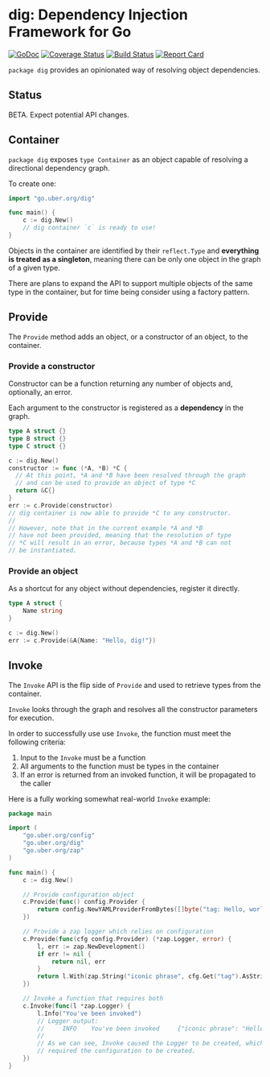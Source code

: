 # dig: Dependency Injection Framework for Go

[![GoDoc][doc-img]][doc]
[![Coverage Status][cov-img]][cov]
[![Build Status][ci-img]][ci]
[![Report Card][report-card-img]][report-card]

`package dig` provides an opinionated way of resolving object dependencies.

## Status

BETA. Expect potential API changes.

## Container

`package dig` exposes `type Container` as an object capable of resolving a
directional dependency graph.

To create one:
```go
import "go.uber.org/dig"

func main() {
	c := dig.New()
	// dig container `c` is ready to use!
}
```

Objects in the container are identified by their `reflect.Type` and **everything
is treated as a singleton**, meaning there can be only one object in the graph
of a given type.

There are plans to expand the API to support multiple objects of the same type
in the container, but for time being consider using a factory pattern.

## Provide

The `Provide` method adds an object, or a constructor of an object, to the container.

### Provide a constructor

Constructor can be a function returning any number of objects and, optionally,
an error.

Each argument to the constructor is registered as a **dependency** in the graph.

```go
type A struct {}
type B struct {}
type C struct {}

c := dig.New()
constructor := func (*A, *B) *C {
  // At this point, *A and *B have been resolved through the graph
  // and can be used to provide an object of type *C
  return &C{}
}
err := c.Provide(constructor)
// dig container is now able to provide *C to any constructor.
//
// However, note that in the current example *A and *B
// have not been provided, meaning that the resolution of type
// *C will result in an error, because types *A and *B can not
// be instantiated.
```

### Provide an object

As a shortcut for any object without dependencies, register it directly.

```go
type A struct {
	Name string
}

c := dig.New()
err := c.Provide(&A{Name: "Hello, dig!"})
```

## Invoke

The `Invoke` API is the flip side of `Provide` and used to retrieve types from the container.

`Invoke` looks through the graph and resolves all the constructor parameters for execution.

In order to successfully use use `Invoke`, the function must meet the following criteria:

1. Input to the `Invoke` must be a function
1. All arguments to the function must be types in the container
1. If an error is returned from an invoked function, it will be propagated to the caller

Here is a fully working somewhat real-world `Invoke` example:

```go
package main

import (
	"go.uber.org/config"
	"go.uber.org/dig"
	"go.uber.org/zap"
)

func main() {
	c := dig.New()

	// Provide configuration object
	c.Provide(func() config.Provider {
		return config.NewYAMLProviderFromBytes([]byte("tag: Hello, world!"))
	})

	// Provide a zap logger which relies on configuration
	c.Provide(func(cfg config.Provider) (*zap.Logger, error) {
		l, err := zap.NewDevelopment()
		if err != nil {
			return nil, err
		}
		return l.With(zap.String("iconic phrase", cfg.Get("tag").AsString())), nil
	})

	// Invoke a function that requires both
	c.Invoke(func(l *zap.Logger) {
		l.Info("You've been invoked")
		// Logger output:
		//     INFO    You've been invoked     {"iconic phrase": "Hello, world!"}
		//
		// As we can see, Invoke caused the Logger to be created, which in turn
		// required the configuration to be created.
	})
}
```

[doc]: https://godoc.org/go.uber.org/dig
[doc-img]: https://godoc.org/go.uber.org/dig?status.svg
[cov]: https://coveralls.io/github/uber-go/dig?branch=master
[cov-img]: https://coveralls.io/repos/github/uber-go/dig/badge.svg?branch=master
[ci]: https://travis-ci.org/uber-go/dig
[ci-img]: https://travis-ci.org/uber-go/dig.svg?branch=master
[report-card]: https://goreportcard.com/report/github.com/uber-go/dig
[report-card-img]: https://goreportcard.com/badge/github.com/uber-go/dig
